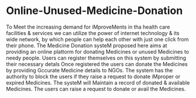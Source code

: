 # Online-Unused-Medicine-Donation

To Meet the increasing demand for iMproveMents in tha
health care facilities & services we can utilize the power of internet
technology & its wide network, by which people can help each other
with just one click from their phone. The Medicine Donation systeM
proposed here aims at providing an online plattorm for donating
Medicines or unused Medicines to needy people. Users can register
themselves on this system by submitting their necessary detals
Once registered the users can donate the Medicines by providing
Gccurate Medicine details to NGOs. The system has the authority to
block the users if they raise a request to donate iMproper or expired
Medicines. The systeM will Maintain a record of donated & available
Medicines. The users can raise a request to donate or avail the
Medicines.

